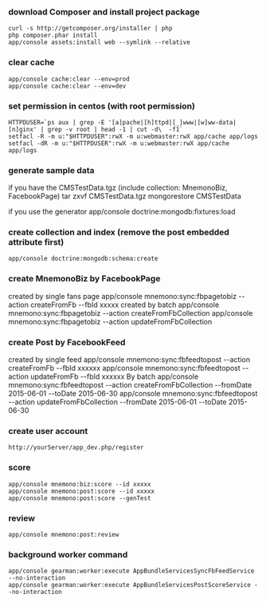 ### download Composer and install project package
    curl -s http://getcomposer.org/installer | php
    php composer.phar install
    app/console assets:install web --symlink --relative

### clear cache
    app/console cache:clear --env=prod
    app/console cache:clear --env=dev

### set permission in centos (with root permission)
    HTTPDUSER=`ps aux | grep -E '[a]pache|[h]ttpd|[_]www|[w]ww-data|[n]ginx' | grep -v root | head -1 | cut -d\  -f1`
    setfacl -R -m u:"$HTTPDUSER":rwX -m u:webmaster:rwX app/cache app/logs
    setfacl -dR -m u:"$HTTPDUSER":rwX -m u:webmaster:rwX app/cache app/logs

### generate sample data
if you have the CMSTestData.tgz (include collection: MnemonoBiz, FacebookPage)
    tar zxvf CMSTestData.tgz
    mongorestore CMSTestData

if you use the generator
    app/console doctrine:mongodb:fixtures:load

### create collection and index (remove the post embedded attribute first)
    app/console doctrine:mongodb:schema:create

### create MnemonoBiz by FacebookPage
created by single fans page
    app/console mnemono:sync:fbpagetobiz --action createFromFb --fbId xxxxx
created by batch
    app/console mnemono:sync:fbpagetobiz --action createFromFbCollection
    app/console mnemono:sync:fbpagetobiz --action updateFromFbCollection

### create Post by FacebookFeed
created by single feed
    app/console mnemono:sync:fbfeedtopost --action createFromFb --fbId xxxxxx
    app/console mnemono:sync:fbfeedtopost --action updateFromFb --fbId xxxxxx
By batch
    app/console mnemono:sync:fbfeedtopost --action createFromFbCollection --fromDate 2015-06-01 --toDate 2015-06-30
    app/console mnemono:sync:fbfeedtopost --action updateFromFbCollection --fromDate 2015-06-01 --toDate 2015-06-30

### create user account
    http://yourServer/app_dev.php/register

### score
    app/console mnemono:biz:score --id xxxxx
    app/console mnemono:post:score --id xxxxx
    app/console mnemono:post:score --genTest

### review
    app/console mnemono:post:review

### background worker command
    app/console gearman:worker:execute AppBundleServicesSyncFbFeedService --no-interaction
    app/console gearman:worker:execute AppBundleServicesPostScoreService --no-interaction